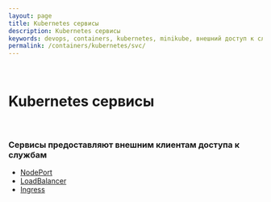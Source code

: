 ```yaml
---
layout: page
title: Kubernetes сервисы
description: Kubernetes сервисы
keywords: devops, containers, kubernetes, minikube, внешний доступ к службам
permalink: /containers/kubernetes/svc/
---
```


<br/>

# Kubernetes сервисы

<br/>

### Сервисы предоставляют внешним клиентам доступа к службам

-   [NodePort](/containers/kubernetes/svc/nodeport/)
-   [LoadBalancer](/containers/kubernetes/svc/load-balancer/)
-   [Ingress](/containers/kubernetes/svc/ingress/)
